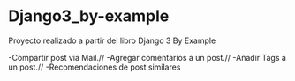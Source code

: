# Django3_by-example
Proyecto realizado a partir del libro Django 3 By Example

-Compartir post via Mail.//
-Agregar comentarios a un post.//
-Añadir Tags a un post.//
-Recomendaciones de post similares
